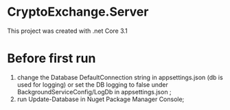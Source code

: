 # CryptoExchange.Server

This project was created with .net Core 3.1

# Before first run

1. change the Database DefaultConnection string in appsettings.json (db is used for logging) or set the DB logging to false under BackgroundServiceConfig/LogDb in appsettings.json ;
2. run Update-Database in Nuget Package Manager Console;
